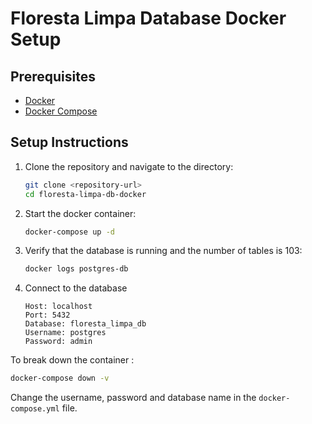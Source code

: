 # Floresta Limpa Database Docker Setup

## Prerequisites
- [Docker](https://www.docker.com/)
- [Docker Compose](https://docs.docker.com/compose/install/)

## Setup Instructions

1. Clone the repository and navigate to the directory:
   ```bash
   git clone <repository-url>
   cd floresta-limpa-db-docker
    ```
2. Start the docker container:
    ```bash
    docker-compose up -d
    ```
3. Verify that the database is running and the number of tables is 103:
    ```bash
    docker logs postgres-db
    ```
4. Connect to the database 
    ```
    Host: localhost
    Port: 5432
    Database: floresta_limpa_db
    Username: postgres
    Password: admin
    ```

To break down the container : 
```bash
docker-compose down -v
```

Change the username, password and database name in the ``docker-compose.yml`` file. 
